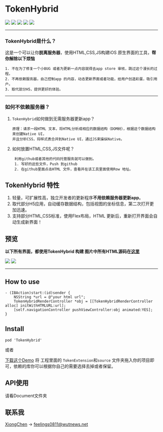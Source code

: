 # TokenHybrid


![](http://ou3yprhbt.bkt.clouddn.com/hybridBanner.png)
![](https://img.shields.io/badge/platform-iOS-blue.svg) ![](https://img.shields.io/badge/support-iOS9+-blue.svg) ![](https://img.shields.io/dub/l/vibe-d.svg) ![](https://img.shields.io/cocoapods/v/TokenHybrid.svg?style=flat)

------------------------
### TokenHybrid是什么？

这是一个可以让你**脱离服务器**，使用HTML,CSS,JS构建iOS 原生界面的工具，**帮你解除以下烦恼**
    
    1. 不在为了修复一个小BUG 或者为更新一点内容就得去app store 审核，跳过这个漫长的过程。
    2. 不再依赖服务器，自己控制app 的内容，动态更新界面或者功能，给用户创造彩蛋，吸引用户。
    3. 取代部分H5，提供更好的体验。

------------------------
### 如何不依赖服务器？

 1. `TokenHybrid`如何做到无需服务器更新app？
       
        原理：请求一段HTML 文本，将HTML分析成相应的数据结构（DOM树），根据这个数据结构来创建Native UI，
        并且分析CSS，将样式表合并到Native UI，通过JS来操纵Native。

2. 如何放置HTML,CSS,JS文件呢？
        
        利用github或者其他的代码托管服务就可以做到。
        1. 写好的这些文件，Push 到github
        2. 在github里面点击HTML 文件，查看并在该工具里面使用Row 地址。


## TokenHybrid 特性

1. 轻量，可扩展性高，独立开发者的更新程序**不用依赖服务器更新app**。
2. 取代部分H5应用，自动缓存数据结构，包括视图的坐标信息，第二次打开更加迅速。
3. 支持部分HTML,CSS标准，使用Flex布局，HTML 更新后，重新打开界面会自动生成新界面！

## 预览

**以下所有界面，都使用TokenHybrid 构建 图片中所有HTML源码在[这里](https://github.com/cx478815108/TokenHybridHTML)**

![](http://ou3yprhbt.bkt.clouddn.com/tokenhybrid.png)
![](https://raw.githubusercontent.com/cx478815108/TokenHybrid/master/screenshots/example.gif)


------------------------
## How to use

```
- (IBAction)start:(id)sender {
    NSString *url = @"your html url";   
    TokenHybridRenderController *obj = [[TokenHybridRenderController alloc] initWithHTMLURL:url];
    [self.navigationController pushViewController:obj animated:YES];
}
```

## Install

```
pod 'TokenHybrid'
```
或者

[下载这个Demo](https://github.com/cx478815108/TokenHybrid/archive/master.zip) 将 工程里面的 `TokenExtension`和`source` 文件夹拖入你的项目即可，依赖的库你可以根据你自己的需要选择去掉或者保留。

## API使用
请看Document文件夹

## 联系我
[XiongChen](mailto:feelings0811@wutnews.net) -> feelings0811@wutnews.net



